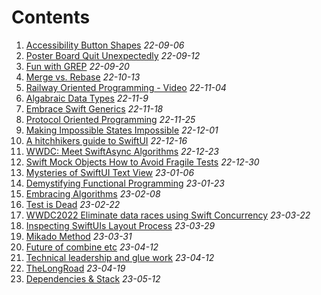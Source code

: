 
# Contents
1. [Accessibility Button Shapes](/articles/Accessibility-Button-Shapes) _22-09-06_
2. [Poster Board Quit Unexpectedly](/articles/Poster-Board-Quit-Unexpectedly) _22-09-12_
3. [Fun with GREP](/articles/Fun_with_GREP) _22-09-20_
4. [Merge vs. Rebase](/articles/merge-or-rebase) _22-10-13_ 
5. [Railway Oriented Programming - Video](/articles/Railway_oriented_programming) _22-11-04_
6. [Algabraic Data Types](/articles/Algabraic_Data_Types) _22-11-9_
7. [Embrace Swift Generics](/articles/Embrace_Swift_Generics) _22-11-18_
8. [Protocol Oriented Programming](/articles/Protocol-Oriented-Programming) _22-11-25_
9. [Making Impossible States Impossible](/articles/Making_Impossible_States_Impossible) _22-12-01_
10. [A hitchhikers guide to SwiftUI](/articles/The_Hitchhikers_Guide_to_SwiftUI) _22-12-16_
11. [WWDC: Meet SwiftAsync Algorithms](/articles/Meet-Swift-Async-Algorithms_WWDC) _22-12-23_
12. [Swift Mock Objects How to Avoid Fragile Tests](/articles/Swift-Mock-Objects_How-to-Avoid-Fragile-Tests) _22-12-30_
13. [Mysteries of SwiftUI Text View](/articles/Mysteries-of-SwiftUI-Text-View) _23-01-06_
14. [Demystifying Functional Programming](/articles/Demystifying_Functional_Programming) _23-01-23_
15. [Embracing Algorithms](/articles/Embracing_Algorithms) _23-02-08_
16. [Test is Dead](/articles/Test_is_Dead) _23-02-22_
17. [WWDC2022 Eliminate data races using Swift Concurrency](/articles/WWDC2022_Eliminate-data-races-using-Swift-Concu) _23-03-22_
18. [Inspecting SwiftUIs Layout Process](/articles/Inspecting-SwiftUIs-Layout-Process) _23-03-29_
19. [Mikado Method](/articles/Mikado-Method) _23-03-31_
20. [Future of combine etc](/articles/Future-of-combine-etc) _23-04-12_
21. [Technical leadership and glue work](/articles/Technical-leadership-and-glue-work) _23-04-12_
22. [TheLongRoad](/articles/TheLongRoad) _23-04-19_
23. [Dependencies & Stack](/articles/Dependencies_&_Stack) _23-05-12_